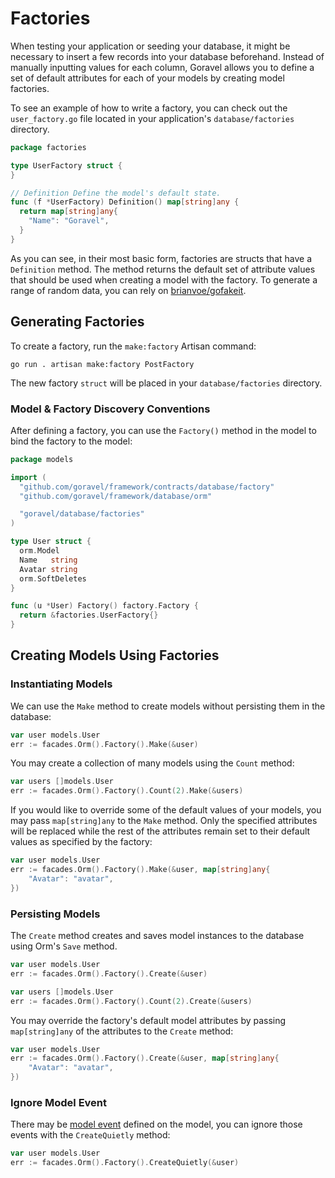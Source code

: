 # Factories

When testing your application or seeding your database, it might be necessary to insert a few records into your database
beforehand. Instead of manually inputting values for each column, Goravel allows you to define a set of default
attributes for each of your models by creating model factories.

To see an example of how to write a factory, you can check out the `user_factory.go` file located in your application's
`database/factories` directory.

```go
package factories

type UserFactory struct {
}

// Definition Define the model's default state.
func (f *UserFactory) Definition() map[string]any {
  return map[string]any{
    "Name": "Goravel",
  }
}
```

As you can see, in their most basic form, factories are structs that have a `Definition` method. The method returns the
default set of attribute values that should be used when creating a model with the factory. To generate a range of
random data, you can rely on [brianvoe/gofakeit](https://github.com/brianvoe/gofakeit).

## Generating Factories

To create a factory, run the `make:factory` Artisan command:

```
go run . artisan make:factory PostFactory
```

The new factory `struct` will be placed in your `database/factories` directory.

### Model & Factory Discovery Conventions

After defining a factory, you can use the `Factory()` method in the model to bind the factory to the model:

```go
package models

import (
  "github.com/goravel/framework/contracts/database/factory"
  "github.com/goravel/framework/database/orm"

  "goravel/database/factories"
)

type User struct {
  orm.Model
  Name   string
  Avatar string
  orm.SoftDeletes
}

func (u *User) Factory() factory.Factory {
  return &factories.UserFactory{}
}
```

## Creating Models Using Factories

### Instantiating Models

We can use the `Make` method to create models without persisting them in the database:

```go
var user models.User
err := facades.Orm().Factory().Make(&user)
```

You may create a collection of many models using the `Count` method:

```go
var users []models.User
err := facades.Orm().Factory().Count(2).Make(&users)
```

If you would like to override some of the default values of your models, you may pass `map[string]any` to the `Make`
method. Only the specified attributes will be replaced while the rest of the attributes remain set to their default
values as specified by the factory:

```go
var user models.User
err := facades.Orm().Factory().Make(&user, map[string]any{
    "Avatar": "avatar",
})
```

### Persisting Models

The `Create` method creates and saves model instances to the database using Orm's `Save` method.

```go
var user models.User
err := facades.Orm().Factory().Create(&user)

var users []models.User
err := facades.Orm().Factory().Count(2).Create(&users)
```

You may override the factory's default model attributes by passing `map[string]any` of the attributes to the `Create`
method:

```go
var user models.User
err := facades.Orm().Factory().Create(&user, map[string]any{
    "Avatar": "avatar",
})
```

### Ignore Model Event

There may be [model event](../orm/quickstart#events) defined on the model, you can ignore those events with the
`CreateQuietly` method:

```go
var user models.User
err := facades.Orm().Factory().CreateQuietly(&user)
```

